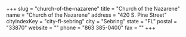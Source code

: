 +++
slug = "church-of-the-nazarene"
title = "Church of the Nazarene"
name = "Church of the Nazarene"
address = "420 S. Pine Street"
cityIndexKey = "city-fl-sebring"
city = "Sebring"
state = "FL"
postal = "33870"
website = ""
phone = "863 385-0400"
fax = ""
+++
